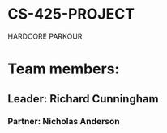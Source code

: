 # CS-425-PROJECT
HARDCORE PARKOUR

# Team members:
## Leader: Richard Cunningham
### Partner: Nicholas Anderson
